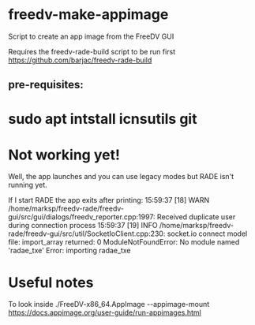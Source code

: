 # freedv-make-appimage
Script to create an app image from the FreeDV GUI

Requires the freedv-rade-build script to be run first
https://github.com/barjac/freedv-rade-build
## pre-requisites:
# sudo apt intstall icnsutils git 

# Not working yet!
Well, the app launches and you can use legacy modes but RADE isn't running yet.

If I start RADE the app exits after printing:
15:59:37 [18] WARN /home/marksp/freedv-rade/freedv-gui/src/gui/dialogs/freedv_reporter.cpp:1997: Received duplicate user during connection process
15:59:37 [19] INFO /home/marksp/freedv-rade/freedv-gui/src/util/SocketIoClient.cpp:230: socket.io connect
model file: 
import_array returned: 0
ModuleNotFoundError: No module named 'radae_txe'
Error: importing radae_txe


# Useful notes

To look inside ./FreeDV-x86_64.AppImage --appimage-mount 
https://docs.appimage.org/user-guide/run-appimages.html
